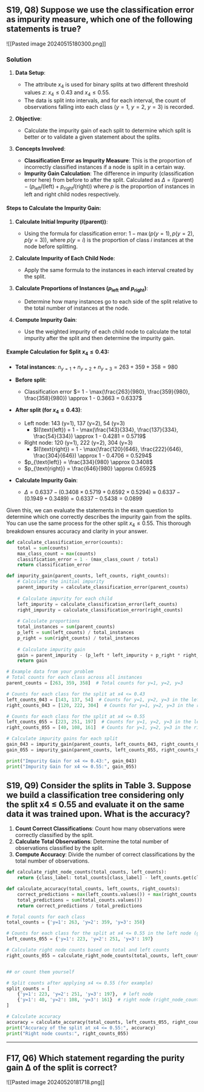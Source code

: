 
## S19, Q8) Suppose we use the classification error as impurity measure, which one of the following statements is true?
![[Pasted image 20240515180300.png]]
### Solution

1. **Data Setup**:
   - The attribute $x_4$ is used for binary splits at two different threshold values $z$: $x_4 \leq 0.43$ and $x_4 \leq 0.55$.
   - The data is split into intervals, and for each interval, the count of observations falling into each class ($y = 1$, $y = 2$, $y = 3$) is recorded.

2. **Objective**:
   - Calculate the impurity gain of each split to determine which split is better or to validate a given statement about the splits.

3. **Concepts Involved**:
   - **Classification Error as Impurity Measure**: This is the proportion of incorrectly classified instances if a node is split in a certain way.
   - **Impurity Gain Calculation**: The difference in impurity (classification error here) from before to after the split. Calculated as $\Delta = I(\text{parent}) - (p_{\text{left}} I(\text{left}) + p_{\text{right}} I(\text{right}))$ where $p$ is the proportion of instances in left and right child nodes respectively.

#### Steps to Calculate the Impurity Gain:

1. **Calculate Initial Impurity ($I(\text{parent})$)**:
   - Using the formula for classification error: $1 - \max(p(y=1), p(y=2), p(y=3))$, where $p(y=i)$ is the proportion of class $i$ instances at the node before splitting.

2. **Calculate Impurity of Each Child Node**:
   - Apply the same formula to the instances in each interval created by the split.

3. **Calculate Proportions of Instances ($p_{\text{left}}$ and $p_{\text{right}}$)**:
   - Determine how many instances go to each side of the split relative to the total number of instances at the node.

4. **Compute Impurity Gain**:
   - Use the weighted impurity of each child node to calculate the total impurity after the split and then determine the impurity gain.

#### Example Calculation for Split $x_4 \leq 0.43$:

- **Total instances**: $n_{y=1} + n_{y=2} + n_{y=3} = 263 + 359 + 358 = 980$
- **Before split**: 
  - Classification error $= 1 - \max(\frac{263}{980}, \frac{359}{980}, \frac{358}{980}) \approx 1 - 0.3663 = 0.6337$

- **After split (for $x_4 \leq 0.43$)**:
  - Left node: 143 (y=1), 137 (y=2), 54 (y=3)
    - $I(\text{left}) = 1 - \max(\frac{143}{334}, \frac{137}{334}, \frac{54}{334}) \approx 1 - 0.4281 = 0.5719$
  - Right node: 120 (y=1), 222 (y=2), 304 (y=3)
    - $I(\text{right}) = 1 - \max(\frac{120}{646}, \frac{222}{646}, \frac{304}{646}) \approx 1 - 0.4706 = 0.5294$
  - $p_{\text{left}} = \frac{334}{980} \approx 0.3408$
  - $p_{\text{right}} = \frac{646}{980} \approx 0.6592$

- **Calculate Impurity Gain**:
  - $\Delta = 0.6337 - (0.3408 \times 0.5719 + 0.6592 \times 0.5294) \approx 0.6337 - (0.1949 + 0.3489) = 0.6337 - 0.5438 = 0.0899$

Given this, we can evaluate the statements in the exam question to determine which one correctly describes the impurity gain from the splits. You can use the same process for the other split $x_4 \leq 0.55$. This thorough breakdown ensures accuracy and clarity in your answer.

```python
def calculate_classification_error(counts):
    total = sum(counts)
    max_class_count = max(counts)
    classification_error = 1 - (max_class_count / total)
    return classification_error

def impurity_gain(parent_counts, left_counts, right_counts):
    # Calculate the initial impurity
    parent_impurity = calculate_classification_error(parent_counts)
    
    # Calculate impurity for each child
    left_impurity = calculate_classification_error(left_counts)
    right_impurity = calculate_classification_error(right_counts)
    
    # Calculate proportions
    total_instances = sum(parent_counts)
    p_left = sum(left_counts) / total_instances
    p_right = sum(right_counts) / total_instances
    
    # Calculate impurity gain
    gain = parent_impurity - (p_left * left_impurity + p_right * right_impurity)
    return gain

# Example data from your problem
# Total counts for each class across all instances
parent_counts = [263, 359, 358]  # Total counts for y=1, y=2, y=3

# Counts for each class for the split at x4 <= 0.43
left_counts_043 = [143, 137, 54]  # Counts for y=1, y=2, y=3 in the left node
right_counts_043 = [120, 222, 304]  # Counts for y=1, y=2, y=3 in the right node

# Counts for each class for the split at x4 <= 0.55
left_counts_055 = [223, 251, 197]  # Counts for y=1, y=2, y=3 in the left node
right_counts_055 = [40, 108, 161]  # Counts for y=1, y=2, y=3 in the right node

# Calculate impurity gains for each split
gain_043 = impurity_gain(parent_counts, left_counts_043, right_counts_043)
gain_055 = impurity_gain(parent_counts, left_counts_055, right_counts_055)

print("Impurity Gain for x4 <= 0.43:", gain_043)
print("Impurity Gain for x4 <= 0.55:", gain_055)
```

## S19, Q9) Consider the splits in Table 3. Suppose we build a classification tree considering only the split x4 ≤ 0.55 and evaluate it on the same data it was trained upon. What is the accuracy?

1. **Count Correct Classifications**: Count how many observations were correctly classified by the split.
2. **Calculate Total Observations**: Determine the total number of observations classified by the split.
3. **Compute Accuracy**: Divide the number of correct classifications by the total number of observations.


```python
def calculate_right_node_counts(total_counts, left_counts):
    return {class_label: total_counts[class_label] - left_counts.get(class_label, 0) for class_label in total_counts}

def calculate_accuracy(total_counts, left_counts, right_counts):
    correct_predictions = max(left_counts.values()) + max(right_counts.values())
    total_predictions = sum(total_counts.values())
    return correct_predictions / total_predictions

# Total counts for each class
total_counts = {'y=1': 263, 'y=2': 359, 'y=3': 358}

# Counts for each class for the split at x4 <= 0.55 in the left node (given)
left_counts_055 = {'y=1': 223, 'y=2': 251, 'y=3': 197}

# Calculate right node counts based on total and left counts
right_counts_055 = calculate_right_node_counts(total_counts, left_counts_055)


## or count them yourself

# Split counts after applying x4 <= 0.55 (for example)  
split_counts = [  
    {'y=1': 223, 'y=2': 251, 'y=3': 197},  # left node  
    {'y=1': 40, 'y=2': 108, 'y=3': 161}  # right node (right_node_count=total_class_count−left_node_count)  
]

# Calculate accuracy
accuracy = calculate_accuracy(total_counts, left_counts_055, right_counts_055)
print("Accuracy of the split at x4 <= 0.55:", accuracy)
print("Right node counts:", right_counts_055)
```

---

## F17, Q6) Which statement regarding the purity gain ∆ of the split is correct?

![[Pasted image 20240520181718.png]]
